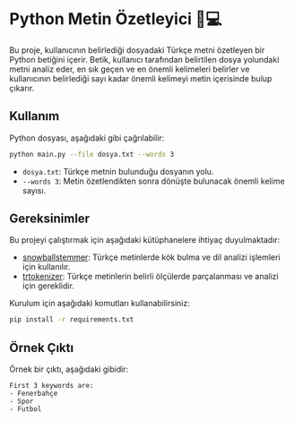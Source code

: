 # Python Metin Özetleyici 📝💻

Bu proje, kullanıcının belirlediği dosyadaki Türkçe metni özetleyen bir Python betiğini içerir. Betik, kullanıcı tarafından belirtilen dosya yolundaki metni analiz eder, en sık geçen ve en önemli kelimeleri belirler ve kullanıcının belirlediği sayı kadar önemli kelimeyi metin içerisinde bulup çıkarır.

## Kullanım

Python dosyası, aşağıdaki gibi çağrılabilir:

```bash
python main.py --file dosya.txt --words 3
```

- `dosya.txt`: Türkçe metnin bulunduğu dosyanın yolu.
- `--words 3`: Metin özetlendikten sonra dönüşte bulunacak önemli kelime sayısı.

## Gereksinimler

Bu projeyi çalıştırmak için aşağıdaki kütüphanelere ihtiyaç duyulmaktadır:
- [snowballstemmer](https://pypi.org/project/snowballstemmer/): Türkçe metinlerde kök bulma ve dil analizi işlemleri için kullanılır.
- [trtokenizer](https://pypi.org/project/trtokenizer/): Türkçe metinlerin belirli ölçülerde parçalanması ve analizi için gereklidir.

Kurulum için aşağıdaki komutları kullanabilirsiniz:

```bash
pip install -r requirements.txt
```

## Örnek Çıktı

Örnek bir çıktı, aşağıdaki gibidir:

```plaintext
First 3 keywords are:
- Fenerbahçe
- Spor
- Futbol
```
